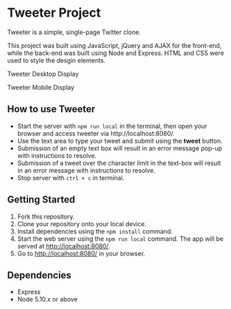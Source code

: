 # Tweeter Project

Tweeter is a simple, single-page Twitter clone.

This project was built using JavaScript, jQuery and AJAX for the front-end, while the back-end was built using Node and Express. HTML and CSS were used to style the desgin elements.

Tweeter Desktop Display

Tweeter Mobile Display

## How to use Tweeter

- Start the server with `npm run local` in the terminal, then open your browser and access tweeter via http://localhost:8080/.
- Use the text area to type your tweet and submit using the **tweet** button.
- Submission of an empty text box will result in an error message pop-up with instructions to resolve.
- Submission of a tweet over the character limit in the text-box will result in an error message with instructions to resolve.
- Stop server with `ctrl + c` in terminal.

## Getting Started

1. Fork this repository.
2. Clone your repository onto your local device.
3. Install dependencies using the `npm install` command.
3. Start the web server using the `npm run local` command. The app will be served at <http://localhost:8080/>.
4. Go to <http://localhost:8080/> in your browser.

## Dependencies

- Express
- Node 5.10.x or above
